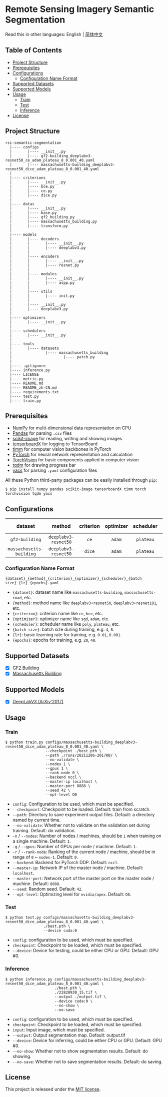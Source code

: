 # Remote Sensing Imagery Semantic Segmentation

Read this in other languages: English | [简体中文](README_zh-CN.md)

## Table of Contents

- [Project Structure](#project-structure)
- [Prerequisites](#prerequisites)
- [Configurations](#configurations)
  - [Configuration Name Format](#configuration-name-format)
- [Supported Datasets](#supported-datasets)
- [Supported Models](#supported-models)
- [Usage](#usage)
    - [Train](#train)
    - [Test](#test)
    - [Inference](#inference)
- [License](#license)

## <a name="project-structure"></a> Project Structure

```
rsi-semantic-segmentation
  |---- configs
  |       |---- __init__.py
  |       |---- gf2-building_deeplabv3-resnet50_ce_adam_plateau_8_0.001_40.yaml
  |       |---- massachusetts-building_deeplabv3-resnet50_dice_adam_plateau_8_0.001_40.yaml
  |
  |---- criterions
  |       |---- __init__.py
  |       |---- bce.py
  |       |---- ce.py
  |       |---- dice.py
  |
  |---- datas
  |       |---- __init__.py
  |       |---- base.py
  |       |---- gf2_building.py
  |       |---- massachusetts_building.py
  |       |---- transform.py
  |
  |---- models
  |       |---- decoders
  |       |       |---- __init__.py
  |       |       |---- deeplabv3.py
  |       |
  |       |---- encoders
  |       |       |---- __init__.py
  |       |       |---- resnet.py
  |       |
  |       |---- modules
  |       |       |---- __init__.py
  |       |       |---- aspp.py
  |       |
  |       |---- utils
  |       |       |---- init.py
  |       |
  |       |---- __init__.py
  |       |---- deeplabv3.py
  |
  |---- optimizers
  |       |---- __init__.py
  |
  |---- schedulers
  |       |---- __init__.py
  |
  |---- tools
  |       |---- datasets
  |               |---- massachusetts_building
  |                       |---- patch.py
  |
  |---- .gitignore
  |---- inference.py
  |---- LICENSE
  |---- metric.py
  |---- README.md
  |---- README_zh-CN.md
  |---- requirements.txt
  |---- test.py
  |---- train.py
```

## <a name="prerequisites"></a> Prerequisites

- [NumPy](https://numpy.org/) for multi-dimensional data representation on CPU
- [Pandas](https://pandas.pydata.org/) for parsing `.csv` files
- [scikit-image](https://scikit-image.org/) for reading, writing and showing images
- [tensorboardX](https://github.com/lanpa/tensorboardX) for logging to TensorBoard
- [timm](https://github.com/rwightman/pytorch-image-models) for computer vision backbones in PyTorch
- [PyTorch](https://pytorch.org/) for neural network representation and calculation
- [TorchVision](https://pytorch.org/vision/) for basic components applied in computer vision
- [tqdm](https://github.com/tqdm/tqdm) for drawing progress bar
- [yacs](https://github.com/rbgirshick/yacs) for parsing `.yaml` configuration files

All these Python third-party packages can be easily installed through `pip`:

```shell
$ pip install numpy pandas scikit-image tensorboardX timm torch torchvision tqdm yacs
```

## <a name="configurations"></a> Configurations

| dataset                  | method               | criterion | optimizer | scheduler | batch size | LR    | epochs | config                                                                                        |
|:------------------------:|:--------------------:|:---------:|:---------:|:---------:|:----------:|:-----:|:------:|:--------------------------------------------------------------------------------------------:|
| `gf2-building`           | `deeplabv3-resnet50` | `ce`      | `adam`    | `plateau` | 8          | 0.001 | 10     | [config](configs/gf2-building_deeplabv3-resnet50_ce_adam_plateau_8_0.001_10.yaml)             |
| `massachusetts-building` | `deeplabv3-resnet50` | `dice`    | `adam`    | `plateau` | 8          | 0.001 | 40     | [config](configs/massachusetts-building_deeplabv3-resnet50_dice_adam_plateau_8_0.001_40.yaml) |

### <a name="configuration-name-format"></a> Configuration Name Format

```
{dataset}_{method}_{criterion}_{optimizer}_{scheduler}_{batch size}_{lr}_{epochs}.yaml
```

- `{dataset}`: dataset name like `massachusetts-building`, `massachusetts-road`, etc.
- `{method}`: method name like `deeplabv3+resnet50`, `deeplabv3+resnet101`, etc.
- `{criterion}`: criterion name like `ce`, `bce`, etc.
- `{optimizer}`: optimizer name like `sgd`, `adam`, etc.
- `{scheduler}`: scheduler name like `poly`, `plateau`, etc.
- `{batch size}`: batch size during training, e.g. `4`, `8`.
- `{lr}`: basic learning rate for training, e.g. `0.01`, `0.001`.
- `{epochs}`: epochs for training, e.g. `20`, `40`.

## <a name="supported-datasets"></a> Supported Datasets

- [x] [GF2 Building](datas/gf2_building.py)
- [x] [Massachusetts Building](datas/massachusetts_building.py)

## <a name="supported-models"></a> Supported Models

- [x] [DeepLabV3 (ArXiv'2017)](models/deeplabv3.py)

## <a name="usage"></a> Usage

### <a name="train"></a> Train

```shell
$ python train.py configs/massachusetts-building_deeplabv3-resnet50_dice_adam_plateau_8_0.001_40.yaml \
                  --checkpoint ./best.pth \
                  --path ./runs/20211206-201700/ \
                  --no-validate \
                  --nodes 1 \
                  --gpus 1 \
                  --rank-node 0 \
                  --backend nccl \
                  --master-ip localhost \
                  --master-port 8888 \
                  --seed 42 \
                  --opt-level O0
```

- `config`: Configuration to be used, which must be specified.
- `--checkpoint`: Checkpoint to be loaded. Default: train from scratch.
- `--path`: Directory to save experiment output files. Default: a directory named by current time.
- `--no-validate`: Whether not to validate on the validation set during training. Default: do validation.
- `-n` / `--nodes`: Number of nodes / machines, should be `1` when training on a single machine. Default: `1`.
- `-g` / `--gpus`: Number of GPUs per node / machine. Default: `1`.
- `-r` / `--rank-node`: Ranking of the current node / machine, should be in range of `0` ~ `nodes-1`. Default: `0`.
- `--backend`: Backend for PyTorch DDP. Default: `nccl`.
- `--master-ip`: Network IP of the master node / machine. Default: `localhost`.
- `--master-port`: Network port of the master port on the master node / machine. Default: `8888`.
- `--seed`: Random seed. Default: `42`.
- `--opt-level`: Optimizing level for `nvidia/apex`. Default: `O0`.

### <a name="test"></a> Test

```shell
$ python test.py configs/massachusetts-building_deeplabv3-resnet50_dice_adam_plateau_8_0.001_40.yaml \
                 ./best.pth \
                 --device cuda:0
```

- `config`: configuration to be used, which must be specified.
- `checkpoint`: Checkpoint to be loaded, which must be specified.
- `--device`: Device for testing, could be either CPU or GPU. Default: GPU #0.

### <a name="inference"></a> Inference

```shell
$ python inference.py configs/massachusetts-building_deeplabv3-resnet50_dice_adam_plateau_8_0.001_40.yaml \
                      ./best.pth \
                      ./22828930_15.tif \
                      --output ./output.tif \
                      --device cuda:0 \
                      --no-show \
                      --no-save
```

- `config`: configuration to be used, which must be specified.
- `checkpoint`: Checkpoint to be loaded, which must be specified.
- `input`: Input image, which must be specified.
- `--output`: Output segmentation map. Default: output.tif
- `--device`: Device for inferring, could be either CPU or GPU. Default: GPU #0.
- `--no-show`: Whether not to show segmentation results. Default: do showing.
- `--no-save`: Whether not to save segmentation results. Default: do saving.

## <a name="license"></a> License

This project is released under the [MIT license](LICENSE).
